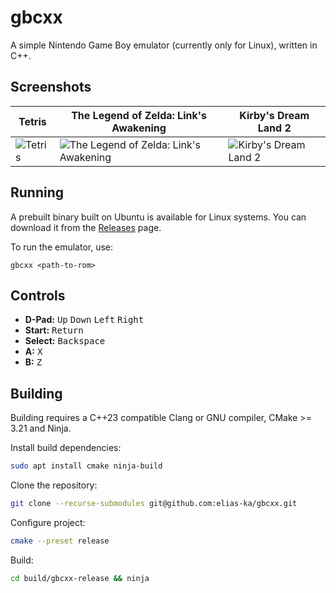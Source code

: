 # gbcxx

A simple Nintendo Game Boy emulator (currently only for Linux), written in C++.

## Screenshots
| Tetris | The Legend of Zelda: Link's Awakening | Kirby's Dream Land 2 |
|---|---|---|
| ![Tetris](https://github.com/user-attachments/assets/88607530-b1b7-46fd-bac3-5641f7ccea61) | ![The Legend of Zelda: Link's Awakening]( https://github.com/user-attachments/assets/7c48d0cc-8b74-4b4e-a082-1116b0498473 ) | ![Kirby's Dream Land 2]( https://github.com/user-attachments/assets/540cfcc1-e239-4284-962f-5244e6947b11 ) |

## Running
A prebuilt binary built on Ubuntu is available for Linux systems. You can download it from the [Releases](https://github.com/elias-ka/gbcxx/releases) page.

To run the emulator, use:

`gbcxx <path-to-rom>`

## Controls
- **D-Pad:** <kbd>Up</kbd> <kbd>Down</kbd> <kbd>Left</kbd> <kbd>Right</kbd>
- **Start:** <kbd>Return</kbd>
- **Select:** <kbd>Backspace</kbd>
- **A:** <kbd>X</kbd>
- **B:** <kbd>Z</kbd>


## Building
Building requires a C++23 compatible Clang or GNU compiler, CMake >= 3.21 and Ninja.

Install build dependencies:
```bash
sudo apt install cmake ninja-build
```

Clone the repository:
```bash
git clone --recurse-submodules git@github.com:elias-ka/gbcxx.git
```

Configure project:
```bash
cmake --preset release
```

Build:
```bash
cd build/gbcxx-release && ninja
```

